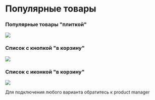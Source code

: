 # Популярные товары

### Популярные товары "плиткой"

![](<../../.gitbook/assets/photo\_2022-12-27 12.58.57.jpeg>)

### Список с кнопкой "в корзину"

![](<../../.gitbook/assets/photo\_2022-12-27 12.58.49.jpeg>)

### Список с иконкой "в корзину"

![](<../../.gitbook/assets/photo\_2022-12-27 12.58.53.jpeg>)

Для подключения любого варианта обратитесь к product manager
